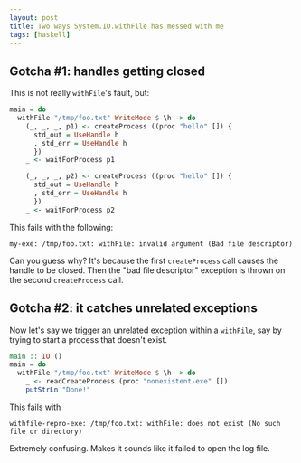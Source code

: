 ```yaml
---
layout: post
title: Two ways System.IO.withFile has messed with me
tags: [haskell]
---
```


## Gotcha #1: handles getting closed

This is not really `withFile`'s fault, but:

```haskell
main = do
  withFile "/tmp/foo.txt" WriteMode $ \h -> do
    (_, _, _, p1) <- createProcess ((proc "hello" []) {
      std_out = UseHandle h
      , std_err = UseHandle h
      })
    _ <- waitForProcess p1

    (_, _, _, p2) <- createProcess ((proc "hello" []) {
      std_out = UseHandle h
      , std_err = UseHandle h
      })
    _ <- waitForProcess p2
```

This fails with the following:

```
my-exe: /tmp/foo.txt: withFile: invalid argument (Bad file descriptor)
```

Can you guess why? It's because the first `createProcess` call causes the handle to be closed. Then the "bad file descriptor" exception is thrown on the second `createProcess` call.


## Gotcha #2: it catches unrelated exceptions

Now let's say we trigger an unrelated exception within a `withFile`, say by trying to start a process that doesn't exist.

```haskell
main :: IO ()
main = do
  withFile "/tmp/foo.txt" WriteMode $ \h -> do
    _ <- readCreateProcess (proc "nonexistent-exe" [])
    putStrLn "Done!"
```

This fails with

```
withfile-repro-exe: /tmp/foo.txt: withFile: does not exist (No such file or directory)
```

Extremely confusing. Makes it sounds like it failed to open the log file.

